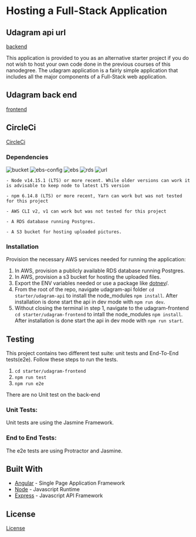 # Hosting a Full-Stack Application

## Udagram api url

[backend](http://udagram-api-dev222222222222222222.us-east-1.elasticbeanstalk.com)

This application is provided to you as an alternative starter project if you do not wish to host your own code done in the previous courses of this nanodegree. The udagram application is a fairly simple application that includes all the major components of a Full-Stack web application.

## Udagram back end

[frontend](http://myawsbucket589745.s3-website-us-east-1.amazonaws.com)

## CircleCi

[CircleCi](https://app.circleci.com/pipelines/github/M0stafa123/udagram)

### Dependencies

![bucket](https://user-images.githubusercontent.com/98834672/216066108-5ed85b7c-f10c-4b60-95fd-1e4b8166179e.PNG)
![ebs-config](https://user-images.githubusercontent.com/98834672/216066227-f7f4d2c9-846a-4df6-b36a-052680275367.PNG)
![ebs](https://user-images.githubusercontent.com/98834672/216066259-901fd240-2374-499a-95a0-6f08d66b82b5.PNG)
![rds](https://user-images.githubusercontent.com/98834672/216066902-c55f8b64-658a-4a2a-ae3c-6ea931def5fe.PNG)
![url](https://user-images.githubusercontent.com/98834672/216066333-98b29061-0060-4aba-814f-2c4bd69472c6.PNG)

```
- Node v14.15.1 (LTS) or more recent. While older versions can work it is advisable to keep node to latest LTS version

- npm 6.14.8 (LTS) or more recent, Yarn can work but was not tested for this project

- AWS CLI v2, v1 can work but was not tested for this project

- A RDS database running Postgres.

- A S3 bucket for hosting uploaded pictures.

```

### Installation

Provision the necessary AWS services needed for running the application:

1. In AWS, provision a publicly available RDS database running Postgres. <Place holder for link to classroom article>
1. In AWS, provision a s3 bucket for hosting the uploaded files. <Place holder for tlink to classroom article>
1. Export the ENV variables needed or use a package like [dotnev](https://www.npmjs.com/package/dotenv)/.
1. From the root of the repo, navigate udagram-api folder `cd starter/udagram-api` to install the node_modules `npm install`. After installation is done start the api in dev mode with `npm run dev`.
1. Without closing the terminal in step 1, navigate to the udagram-frontend `cd starter/udagram-frontend` to intall the node_modules `npm install`. After installation is done start the api in dev mode with `npm run start`.

## Testing

This project contains two different test suite: unit tests and End-To-End tests(e2e). Follow these steps to run the tests.

1. `cd starter/udagram-frontend`
1. `npm run test`
1. `npm run e2e`

There are no Unit test on the back-end

### Unit Tests:

Unit tests are using the Jasmine Framework.

### End to End Tests:

The e2e tests are using Protractor and Jasmine.

## Built With

- [Angular](https://angular.io/) - Single Page Application Framework
- [Node](https://nodejs.org) - Javascript Runtime
- [Express](https://expressjs.com/) - Javascript API Framework

## License

[License](LICENSE.txt)
